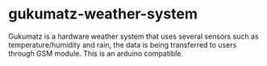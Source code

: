 # gukumatz-weather-system
Gukumatz is a hardware weather system that uses several sensors such as temperature/humidity and rain, the data is being transferred to users through GSM module. This is an arduino compatible.
